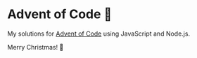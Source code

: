 # Advent of Code 🎄

My solutions for [Advent of Code](https://adventofcode.com) using JavaScript and Node.js.

Merry Christmas! 🎁
